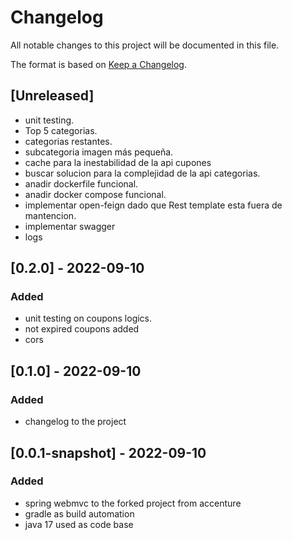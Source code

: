 # Changelog
All notable changes to this project will be documented in this file.

The format is based on [Keep a Changelog](https://keepachangelog.com/en/1.0.0/).

## [Unreleased]
- unit testing.
- Top 5 categorias.
- categorias restantes.
- subcategoria imagen más pequeña.
- cache para la inestabilidad de la api cupones
- buscar solucion para la complejidad de la api categorias.
- anadir dockerfile funcional.
- anadir docker compose funcional.
- implementar open-feign dado que Rest template esta fuera de mantencion.
- implementar swagger
- logs

## [0.2.0] - 2022-09-10
### Added
- unit testing on coupons logics.
- not expired coupons added
- cors

## [0.1.0] - 2022-09-10
### Added
- changelog to the project

## [0.0.1-snapshot] - 2022-09-10
### Added
- spring webmvc to the forked project from accenture
- gradle as build automation
- java 17 used as code base
